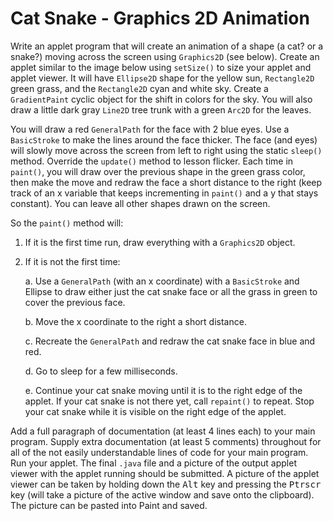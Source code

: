 # Cat Snake - Graphics 2D Animation

Write an applet program that will create an animation of a shape (a cat? or a snake?) moving across the screen using `Graphics2D` (see below). Create an applet similar to the image below using `setSize()` to size your applet and applet viewer. It will have `Ellipse2D` shape for the yellow sun, `Rectangle2D` green grass, and the `Rectangle2D` cyan and white sky. Create a `GradientPaint` cyclic object for the shift in colors for the sky. You will also draw a little dark gray `Line2D` tree trunk with a green `Arc2D` for the leaves.

You will draw a red `GeneralPath` for the face with 2 blue eyes. Use a `BasicStroke` to make the lines around the face thicker. The face (and eyes) will slowly move across the screen from left to right using the static `sleep()` method.  Override the `update()` method to lesson flicker.  Each time in `paint()`, you will draw over the previous shape in the green grass color, then make the move and redraw the face a short distance to the right (keep track of an x variable that keeps incrementing in `paint()` and a y that stays constant).  You can leave all other shapes drawn on the screen.

So the `paint()` method will:
1.  If it is the first time run, draw everything with a `Graphics2D` object.

2.  If it is not the first time: 

    a. Use a `GeneralPath` (with an x coordinate) with a `BasicStroke` and Ellipse to draw
    either just the cat snake face or all the grass in green to cover the previous face.

    b. Move the x coordinate to the right a short distance.

    c. Recreate the `GeneralPath` and redraw the cat snake face in blue and red.

    d. Go to sleep for a few milliseconds.

    e. Continue your cat snake moving until it is to the right edge of the applet. If your cat
    snake is not there yet, call `repaint()` to repeat.  Stop your cat snake while it is visible on
    the right edge of the applet.

Add a full paragraph of documentation (at least 4 lines each) to your main program. Supply extra documentation (at least 5 comments) throughout for all of the not easily understandable lines of code for your main program. Run your applet. The final `.java` file and a picture of the output applet viewer with the applet running should be submitted. A picture of the applet viewer can be taken by holding down the <kbd>Alt</kbd> key and pressing the <kbd>Ptrscr</kbd> key (will take a picture of the active window and save onto the clipboard). The picture can be pasted into Paint and saved.
